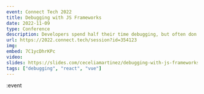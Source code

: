 ```yaml
---
event: Connect Tech 2022
title: Debugging with JS Frameworks
date: 2022-11-09
type: Conference
description: Developers spend half their time debugging, but often don't have an effective process or understanding of debugging tools. JS frameworks like React, Angular, and Vue add to the complexity of debugging. This talk will break down an approach for JS Framework debugging, including how to use tools effectively to identify common patterns of bugs. Regardless of what framework you use or your level of debugging experience, this talk will help you debug more confidently.
url: https://2022.connect.tech/session?id=354123
img:
embed: 7C1ycDhrKPc
video:
slides: https://slides.com/ceceliamartinez/debugging-with-js-frameworks
tags: ["debugging", "react", "vue"]
---
```


:event
